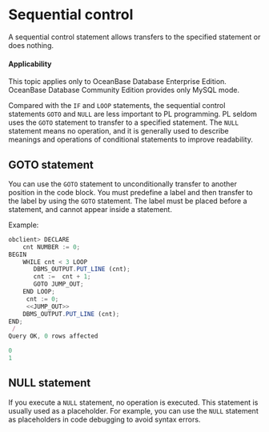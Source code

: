 Sequential control
=========================

A sequential control statement allows transfers to the specified statement or does nothing.

<main id="notice" >
    <h4>Applicability</h4>
    <p>This topic applies only to OceanBase Database Enterprise Edition. OceanBase Database Community Edition provides only MySQL mode. </p>
  </main>

Compared with the `IF` and `LOOP` statements, the sequential control statements `GOTO` and `NULL` are less important to PL programming. PL seldom uses the `GOTO` statement to transfer to a specified statement. The `NULL` statement means no operation, and it is generally used to describe meanings and operations of conditional statements to improve readability.

GOTO statement
----------------------------

You can use the `GOTO` statement to unconditionally transfer to another position in the code block. You must predefine a label and then transfer to the label by using the `GOTO` statement.  The label must be placed before a statement, and cannot appear inside a statement.

Example:

```javascript
obclient> DECLARE
    cnt NUMBER := 0;
BEGIN
    WHILE cnt < 3 LOOP
       DBMS_OUTPUT.PUT_LINE (cnt);
       cnt :=  cnt + 1;
       GOTO JUMP_OUT;
    END LOOP;
     cnt := 0;
     <<JUMP_OUT>>
    DBMS_OUTPUT.PUT_LINE (cnt);
END;
 /
Query OK, 0 rows affected

0
1
```



NULL statement
----------------------------

If you execute a `NULL` statement, no operation is executed. This statement is usually used as a placeholder. For example, you can use the `NULL` statement as placeholders in code debugging to avoid syntax errors.

